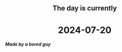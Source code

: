 <h2 align=center>The day is currently</h2>
<h1 align=center><!--TIME BEGIN-->2024-07-20<!--TIME END--></h1>
<h5>Made by a bored guy</h5>
